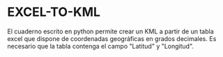 # EXCEL-TO-KML
El cuaderno escrito en python permite crear un KML a partir de un tabla excel que dispone de coordenadas geográficas en grados decimales. Es necesario que la tabla contenga el campo "Latitud" y "Longitud". 

